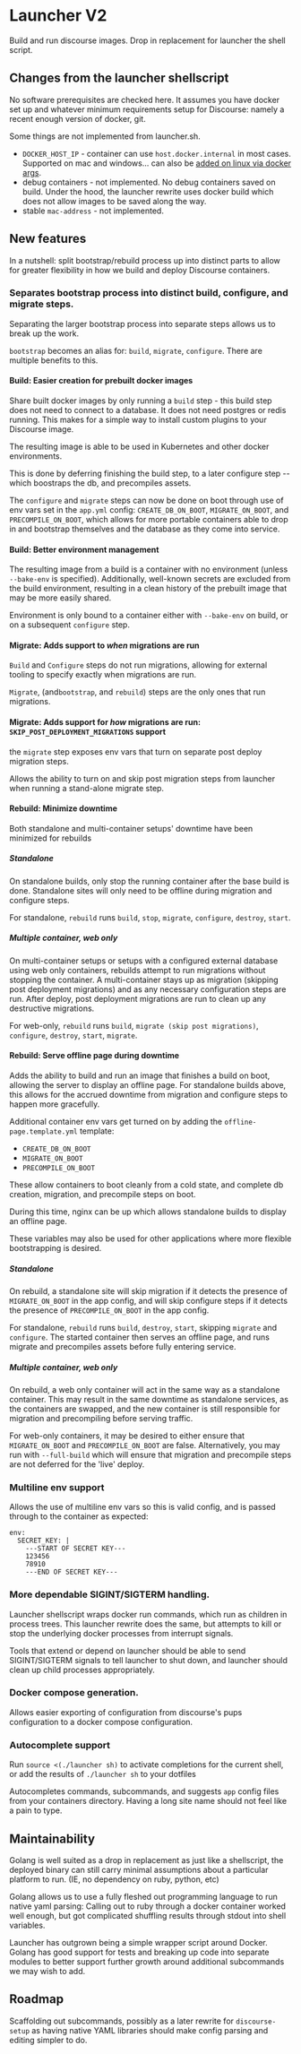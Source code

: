 # Launcher V2

Build and run discourse images. Drop in replacement for launcher the shell script.

## Changes from the launcher shellscript

No software prerequisites are checked here. It assumes you have docker set up and whatever minimum requirements setup for Discourse: namely a recent enough version of docker, git.

Some things are not implemented from launcher.sh.

* `DOCKER_HOST_IP` - container can use `host.docker.internal` in most cases. Supported on mac and windows... can also be [added on linux via docker args](https://stackoverflow.com/questions/72827527/what-is-running-on-host-docker-internal-host).
* debug containers - not implemented. No debug containers saved on build. Under the hood, the launcher rewrite uses docker build which does not allow images to be saved along the way.
* stable `mac-address` - not implemented.

## New features

In a nutshell: split bootstrap/rebuild process up into distinct parts to allow for greater flexibility in how we build and deploy Discourse containers.

### Separates bootstrap process into distinct build, configure, and migrate steps.

Separating the larger bootstrap process into separate steps allows us to break up the work.

`bootstrap` becomes an alias for: `build`, `migrate`, `configure`. There are multiple benefits to this.

#### Build: Easier creation for prebuilt docker images

Share built docker images by only running a `build` step - this build step does not need to connect to a database.
It does not need postgres or redis running. This makes for a simple way to install custom plugins to your Discourse image.

The resulting image is able to be used in Kubernetes and other docker environments.

This is done by deferring finishing the build step, to a later configure step -- which boostraps the db, and precompiles assets.

The `configure` and `migrate` steps can now be done on boot through use of env vars set in the `app.yml` config: `CREATE_DB_ON_BOOT`, `MIGRATE_ON_BOOT`, and `PRECOMPILE_ON_BOOT`, which allows for more portable containers able to drop in and bootstrap themselves and the database as they come into service.

#### Build: Better environment management

The resulting image from a build is a container with no environment (unless `--bake-env` is specified). Additionally, well-known secrets are excluded from the build environment, resulting in a clean history of the prebuilt image that may be more easily shared.

Environment is only bound to a container either with `--bake-env` on build, or on a subsequent `configure` step.

#### Migrate: Adds support to *when* migrations are run

`Build` and `Configure` steps do not run migrations, allowing for external tooling to specify exactly when migrations are run.

`Migrate`, (and`bootstrap`, and `rebuild`) steps are the only ones that run migrations.

#### Migrate: Adds support for *how* migrations are run: `SKIP_POST_DEPLOYMENT_MIGRATIONS` support

the `migrate` step exposes env vars that turn on separate post deploy migration steps.

Allows the ability to turn on and skip post migration steps from launcher when running a stand-alone migrate step.

#### Rebuild: Minimize downtime

Both standalone and multi-container setups' downtime have been minimized for rebuilds

##### Standalone
On standalone builds, only stop the running container after the base build is done.
Standalone sites will only need to be offline during migration and configure steps.

For standalone, `rebuild` runs `build`, `stop`, `migrate`, `configure`, `destroy`, `start`.

##### Multiple container, web only
On multi-container setups or setups with a configured external database using web only containers, rebuilds attempt to run migrations without stopping the container.
A multi-container stays up as migration (skipping post deployment migrations) and as any necessary configuration steps are run. After deploy, post deployment migrations are run to clean up any destructive migrations.

For web-only, `rebuild` runs `build`, `migrate (skip post migrations)`, `configure`, `destroy`, `start`, `migrate`.

#### Rebuild: Serve offline page during downtime

Adds the ability to build and run an image that finishes a build on boot, allowing the server to display an offline page.
For standalone builds above, this allows for the accrued downtime from migration and configure steps to happen more gracefully.

Additional container env vars get turned on by adding the `offline-page.template.yml` template:
  * `CREATE_DB_ON_BOOT`
  * `MIGRATE_ON_BOOT`
  * `PRECOMPILE_ON_BOOT`

These allow containers to boot cleanly from a cold state, and complete db creation, migration, and precompile steps on boot.

During this time, nginx can be up which allows standalone builds to display an offline page.

These variables may also be used for other applications where more flexible bootstrapping is desired.

##### Standalone
On rebuild, a standalone site will skip migration if it detects the presence of `MIGRATE_ON_BOOT` in the app config, and will skip configure steps if it detects the presence of `PRECOMPILE_ON_BOOT` in the app config.

For standalone, `rebuild` runs `build`, `destroy`, `start`, skipping `migrate` and `configure`. The started container then serves an offline page, and runs migrate and precompiles assets before fully entering service.

##### Multiple container, web only
On rebuild, a web only container will act in the same way as a standalone container. This may result in the same downtime as standalone services, as the containers are swapped, and the new container is still responsible for migration and precompiling before serving traffic.

For web-only containers, it may be desired to either ensure that `MIGRATE_ON_BOOT` and `PRECOMPILE_ON_BOOT` are false. Alternatively, you may run with `--full-build` which will ensure that migration and precompile steps are not deferred for the 'live' deploy.

### Multiline env support

Allows the use of multiline env vars so this is valid config, and is passed through to the container as expected:
```
env:
  SECRET_KEY: |
    ---START OF SECRET KEY---
    123456
    78910
    ---END OF SECRET KEY---
```

### More dependable SIGINT/SIGTERM handling.

Launcher shellscript wraps docker run commands, which run as children in process trees. This launcher rewrite does the same, but attempts to kill or stop the underlying docker processes from interrupt signals.

Tools that extend or depend on launcher should be able to send SIGINT/SIGTERM signals to tell launcher to shut down, and launcher should clean up child processes appropriately.

### Docker compose generation.

Allows easier exporting of configuration from discourse's pups configuration to a docker compose configuration.

### Autocomplete support

Run `source <(./launcher sh)` to activate completions for the current shell, or add the results of `./launcher sh` to your dotfiles

Autocompletes commands, subcommands, and suggests `app` config files from your containers directory. Having a long site name should not feel like a pain to type.

## Maintainability

Golang is well suited as a drop in replacement as just like a shellscript, the deployed binary can still carry minimal assumptions about a particular platform to run. (IE, no dependency on ruby, python, etc)

Golang allows us to use a fully fleshed out programming language to run native yaml parsing: Calling out to ruby through a docker container worked well enough, but got complicated shuffling results through stdout into shell variables.

Launcher has outgrown being a simple wrapper script around Docker. Golang has good support for tests and breaking up code into separate modules to better support further growth around additional subcommands we may wish to add.

## Roadmap

Scaffolding out subcommands, possibly as a later rewrite for `discourse-setup` as having native YAML libraries should make config parsing and editing simpler to do.
